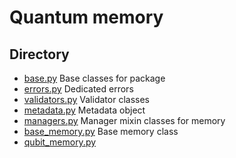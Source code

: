 # Quantum memory

## Directory

* [base.py](./quantum_memory/base.py) Base classes for package
* [errors.py](./quantum_memory/errors.py) Dedicated errors
* [validators.py](./quantum_memory/validators.py) Validator classes
* [metadata.py](./quantum_memory/metadata.py) Metadata object
* [managers.py](./quantum_memory/managers.py) Manager mixin classes for memory
* [base_memory.py](./quantum_memory/base_memory.py) Base memory class
* [qubit_memory.py](./quantum_memory/qubit_memory.py)